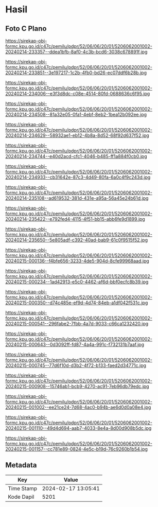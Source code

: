 # Hasil

## Foto C Plano

https://sirekap-obj-formc.kpu.go.id/c47c/pemilu/pdpr/52/06/06/20/01/5206062001002-20240214-233357--ddea1bfb-8af0-4c3b-bcd6-3038c678891f.jpg

https://sirekap-obj-formc.kpu.go.id/c47c/pemilu/pdpr/52/06/06/20/01/5206062001002-20240214-233851--3e197217-1c2b-4fb0-bd26-ec07ddf6b28b.jpg

https://sirekap-obj-formc.kpu.go.id/c47c/pemilu/pdpr/52/06/06/20/01/5206062001002-20240214-234006--e3f3d8dc-c08e-4514-80fd-0688636c6f95.jpg

https://sirekap-obj-formc.kpu.go.id/c47c/pemilu/pdpr/52/06/06/20/01/5206062001002-20240214-234508--81a32e05-0fa1-4ebf-8eb2-1bea12b092ee.jpg

https://sirekap-obj-formc.kpu.go.id/c47c/pemilu/pdpr/52/06/06/20/01/5206062001002-20240214-234629--58932ae1-eb12-4b8a-8d52-68f92d637f52.jpg

https://sirekap-obj-formc.kpu.go.id/c47c/pemilu/pdpr/52/06/06/20/01/5206062001002-20240214-234744--e40d2acd-cfc1-4046-b485-ff1a884f0cb0.jpg

https://sirekap-obj-formc.kpu.go.id/c47c/pemilu/pdpr/52/06/06/20/01/5206062001002-20240214-234933--cb31642e-87c3-4d49-80fa-6a0c4f9c243d.jpg

https://sirekap-obj-formc.kpu.go.id/c47c/pemilu/pdpr/52/06/06/20/01/5206062001002-20240214-235108--ad619532-381d-431e-a95a-56a45e24b61d.jpg

https://sirekap-obj-formc.kpu.go.id/c47c/pemilu/pdpr/52/06/06/20/01/5206062001002-20240214-235422--e792fed4-4115-4f51-bb15-abb6fe9d1899.jpg

https://sirekap-obj-formc.kpu.go.id/c47c/pemilu/pdpr/52/06/06/20/01/5206062001002-20240214-235650--5e805adf-c392-40ad-bab9-61c0f9515f52.jpg

https://sirekap-obj-formc.kpu.go.id/c47c/pemilu/pdpr/52/06/06/20/01/5206062001002-20240215-000136--f4bfe656-3233-4de5-904d-8cfe99968aad.jpg

https://sirekap-obj-formc.kpu.go.id/c47c/pemilu/pdpr/52/06/06/20/01/5206062001002-20240215-000234--1ad42913-e5c0-4462-af6d-bbf0ecfc8b39.jpg

https://sirekap-obj-formc.kpu.go.id/c47c/pemilu/pdpr/52/06/06/20/01/5206062001002-20240215-000350--d74c485e-ef9d-4d74-84eb-a1df042f531c.jpg

https://sirekap-obj-formc.kpu.go.id/c47c/pemilu/pdpr/52/06/06/20/01/5206062001002-20240215-000541--296fabe2-7fbb-4a7d-9033-c66ca1232420.jpg

https://sirekap-obj-formc.kpu.go.id/c47c/pemilu/pdpr/52/06/06/20/01/5206062001002-20240215-000643--0d3092ff-fd87-4a4a-991c-f732131b7aaf.jpg

https://sirekap-obj-formc.kpu.go.id/c47c/pemilu/pdpr/52/06/06/20/01/5206062001002-20240215-000745--77d6f10d-d3b2-4f72-b133-faed2d34771c.jpg

https://sirekap-obj-formc.kpu.go.id/c47c/pemilu/pdpr/52/06/06/20/01/5206062001002-20240215-000908--15746ab1-bcb9-4270-ac91-7eb96db79edc.jpg

https://sirekap-obj-formc.kpu.go.id/c47c/pemilu/pdpr/52/06/06/20/01/5206062001002-20240215-001002--ee21ce24-7d68-4ac0-b94b-ae6d0d0a08e4.jpg

https://sirekap-obj-formc.kpu.go.id/c47c/pemilu/pdpr/52/06/06/20/01/5206062001002-20240215-001110--49d4d694-aab7-4033-8e4a-8d00d908b5dc.jpg

https://sirekap-obj-formc.kpu.go.id/c47c/pemilu/pdpr/52/06/06/20/01/5206062001002-20240215-001157--cc781e89-0824-4e5c-b19d-76c9260b1b54.jpg


## Metadata

| Key        | Value               |
| ---------- | ------------------- |
| Time Stamp | 2024-02-17 13:05:41 |
| Kode Dapil | 5201                |



